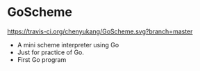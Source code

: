 
# GoScheme
https://travis-ci.org/chenyukang/GoScheme.svg?branch=master
* A mini scheme interpreter using Go
* Just for practice of Go.
* First Go program
